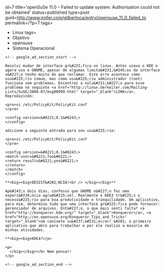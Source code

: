 id=7
title='openSuSe 11.0 &#8211; Failed to update system: Authorisation could not be obtained'
status=published
type=post
guid=http://www.jroller.com/gilbertoca/entry/opensuse_11_0_failed_to
permalink=/?p=7
tags=
  - Linux
tags=
  - Objetivo
  - opensuse
  - Sistema Operacional
~~~~~~
<!-- google_ad_section_start -->

Resolvi mudar de interface gr&#225;fica no linux. Antes usava o KDE e agora uso o GNOME, apesar de algumas limita&#231;&#245;es da interface n&#227;o tenho muito do que reclamar. Este erro acontece como usu&#225;rio comum, mas como usu&#225;rio administrador (root) funciona sem problemas. Encontrei a solu&#231;&#227;o para esse problema no seguinte <a href="http://linux.derkeiler.com/Mailing-Lists/SuSE/2008-07/msg00999.html" target="_blank">LINK</a>. Reproduzindo: 

<pre>vi /etc/PolicyKit/PolicyKit.conf
</pre>

<config version=&#8221;0.1&#8243;>  
</config>

adicione a seguinte entrada para seu usu&#225;rio: 

<pre>vi /etc/PolicyKit/PolicyKit.conf
</pre>

<config version=&#8221;0.1&#8243;>  
<match user=&#8221;foo&#8221;>  
<return result=&#8221;yes&#8221;>  
</return>  
</match>  
</config>

**<big><big>DESIST&#202;NCIA!<br /> </big></big>**

Ap&#243;s dois dias, confesso que GNOME n&#227;o foi uma experi&#234;ncia agrad&#225;vel. Realmente o KDE3 tr&#225;s o necess&#225;rio para boa produtividade e tranquilidade. Um aplicativo, para mim, determina tudo que uma interface gr&#225;fica pode fornecer: gerenciador de arquivos. Ent&#227;o, o que mais senti falta? <a href="http://konqueror.kde.org/" target="_blank">Konqueror</a>, <a href="http://en.opensuse.org/Konqueror_Tips_and_Tricks" target="_blank">um canivete su&#237;&#231;o</a>! &#201; o primeiro aplicativo que abro para trabalhar e por ele realizo a maioria de minhas atividades. 

**<big><big>KDE4?</p> 

<p>
  </big></big></b> Nem pensar!
</p>

<!-- google_ad_section_end -->